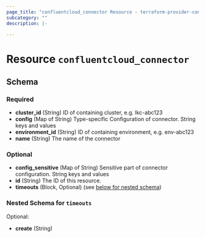 ```yaml
---
page_title: "confluentcloud_connector Resource - terraform-provider-confluentcloud"
subcategory: ""
description: |-
  
---
```


# Resource `confluentcloud_connector`





## Schema

### Required

- **cluster_id** (String) ID of containing cluster, e.g. lkc-abc123
- **config** (Map of String) Type-specific Configuration of connector. String keys and values
- **environment_id** (String) ID of containing environment, e.g. env-abc123
- **name** (String) The name of the connector

### Optional

- **config_sensitive** (Map of String) Sensitive part of connector configuration. String keys and values
- **id** (String) The ID of this resource.
- **timeouts** (Block, Optional) (see [below for nested schema](#nestedblock--timeouts))

<a id="nestedblock--timeouts"></a>
### Nested Schema for `timeouts`

Optional:

- **create** (String)


